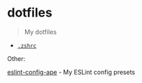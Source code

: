 # dotfiles

> My dotfiles

- [`.zshrc`](https://github.com/condorheroblog/dotfiles/blob/main/.zshrc)

Other:

[eslint-config-ape](https://github.com/condorheroblog/eslint-config-ape) - My ESLint config presets